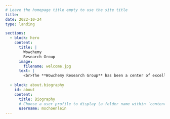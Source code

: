 ```yaml
---
# Leave the homepage title empty to use the site title
title:
date: 2022-10-24
type: landing

sections:
  - block: hero
    content:
      title: |
        Wowchemy
        Research Group
      image:
        filename: welcome.jpg
      text: |
        <br>The **Wowchemy Research Group** has been a center of excellence for Artificial Intelligence research, teaching, and practice since its founding in 2016.
    
  - block: about.biography
    id: about
    content:
      title: Biography
      # Choose a user profile to display (a folder name within `content/authors/`)
      username: mschoenlein
---
```



